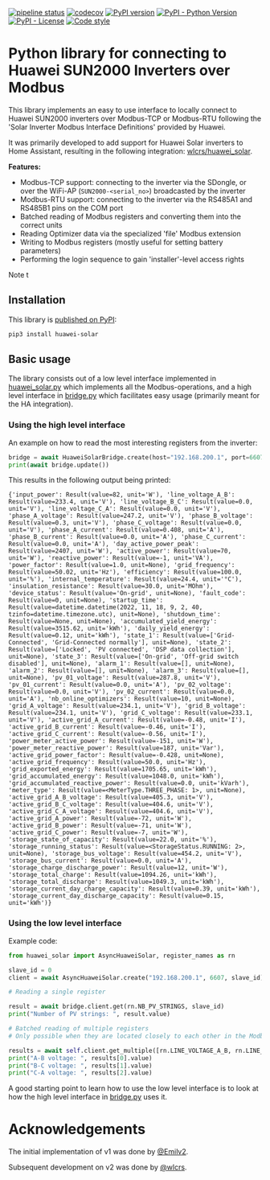 [![pipeline status](https://gitlab.com/Emilv2/huawei-solar/badges/master/pipeline.svg)](https://gitlab.com/Emilv2/huawei-solar/commits/master)
[![codecov](https://codecov.io/gl/Emilv2/huawei-solar/branch/master/graph/badge.svg)](https://codecov.io/gl/Emilv2/huawei-solar)
[![PyPI version](https://badge.fury.io/py/huawei-solar.svg)](https://badge.fury.io/py/huawei-solar)
[![PyPI - Python Version](https://img.shields.io/pypi/pyversions/huawei-solar.svg)](https://pypi.org/project/huawei-solar/)
[![PyPI - License](https://img.shields.io/pypi/l/huawei-solar.svg)](https://choosealicense.com/licenses/mit/)
[![Code style](https://img.shields.io/badge/code%20style-black-000000.svg)](https://github.com/python/black)

# Python library for connecting to Huawei SUN2000 Inverters over Modbus

This library implements an easy to use interface to locally connect to Huawei SUN2000 inverters over
Modbus-TCP or Modbus-RTU following the 'Solar Inverter Modbus Interface Definitions' provided by Huawei.

It was primarily developed to add support for Huawei Solar inverters to Home Assistant, resulting
in the following integration: [wlcrs/huawei_solar](https://github.com/wlcrs/huawei_solar).

**Features:**
- Modbus-TCP support: connecting to the inverter via the SDongle, or over the WiFi-AP (`SUN2000-<serial_no>`)
  broadcasted by the inverter
- Modbus-RTU support: connecting to the inverter via the RS485A1 and RS485B1 pins on the COM port
- Batched reading of Modbus registers and converting them into the correct units
- Reading Optimizer data via the specialized 'file' Modbus extension
- Writing to Modbus registers (mostly useful for setting battery parameters)
- Performing the login sequence to gain 'installer'-level access rights

Note t

## Installation

This library is [published on PyPI](https://pypi.org/project/huawei-solar/):

```bash
pip3 install huawei-solar
```

## Basic usage

The library consists out of a low level interface implemented in [huawei_solar.py](src/huawei_solar/huawei_solar.py) which implements all the Modbus-operations, and a high level interface in [bridge.py](src/huawei_solar/bridge.py) which facilitates easy usage (primarily meant for the HA integration).

### Using the high level interface

An example on how to read the most interesting registers from the inverter:

```py
bridge = await HuaweiSolarBridge.create(host="192.168.200.1", port=6607)
print(await bridge.update())
```

This results in the following output being printed:

```
{'input_power': Result(value=82, unit='W'), 'line_voltage_A_B': Result(value=233.4, unit='V'), 'line_voltage_B_C': Result(value=0.0, unit='V'), 'line_voltage_C_A': Result(value=0.0, unit='V'), 'phase_A_voltage': Result(value=247.2, unit='V'), 'phase_B_voltage': Result(value=0.3, unit='V'), 'phase_C_voltage': Result(value=0.0, unit='V'), 'phase_A_current': Result(value=0.408, unit='A'), 'phase_B_current': Result(value=0.0, unit='A'), 'phase_C_current': Result(value=0.0, unit='A'), 'day_active_power_peak': Result(value=2407, unit='W'), 'active_power': Result(value=70, unit='W'), 'reactive_power': Result(value=-1, unit='VA'), 'power_factor': Result(value=1.0, unit=None), 'grid_frequency': Result(value=50.02, unit='Hz'), 'efficiency': Result(value=100.0, unit='%'), 'internal_temperature': Result(value=24.4, unit='°C'), 'insulation_resistance': Result(value=30.0, unit='MOhm'), 'device_status': Result(value='On-grid', unit=None), 'fault_code': Result(value=0, unit=None), 'startup_time': Result(value=datetime.datetime(2022, 11, 18, 9, 2, 40, tzinfo=datetime.timezone.utc), unit=None), 'shutdown_time': Result(value=None, unit=None), 'accumulated_yield_energy': Result(value=3515.62, unit='kWh'), 'daily_yield_energy': Result(value=0.12, unit='kWh'), 'state_1': Result(value=['Grid-Connected', 'Grid-Connected normally'], unit=None), 'state_2': Result(value=['Locked', 'PV connected', 'DSP data collection'], unit=None), 'state_3': Result(value=['On-grid', 'Off-grid switch disabled'], unit=None), 'alarm_1': Result(value=[], unit=None), 'alarm_2': Result(value=[], unit=None), 'alarm_3': Result(value=[], unit=None), 'pv_01_voltage': Result(value=287.8, unit='V'), 'pv_01_current': Result(value=0.0, unit='A'), 'pv_02_voltage': Result(value=0.0, unit='V'), 'pv_02_current': Result(value=0.0, unit='A'), 'nb_online_optimizers': Result(value=10, unit=None), 'grid_A_voltage': Result(value=234.1, unit='V'), 'grid_B_voltage': Result(value=234.1, unit='V'), 'grid_C_voltage': Result(value=233.1, unit='V'), 'active_grid_A_current': Result(value=-0.48, unit='I'), 'active_grid_B_current': Result(value=-0.46, unit='I'), 'active_grid_C_current': Result(value=-0.56, unit='I'), 'power_meter_active_power': Result(value=-151, unit='W'), 'power_meter_reactive_power': Result(value=187, unit='Var'), 'active_grid_power_factor': Result(value=-0.428, unit=None), 'active_grid_frequency': Result(value=50.0, unit='Hz'), 'grid_exported_energy': Result(value=1705.65, unit='kWh'), 'grid_accumulated_energy': Result(value=1048.0, unit='kWh'), 'grid_accumulated_reactive_power': Result(value=0.0, unit='kVarh'), 'meter_type': Result(value=<MeterType.THREE_PHASE: 1>, unit=None), 'active_grid_A_B_voltage': Result(value=405.3, unit='V'), 'active_grid_B_C_voltage': Result(value=404.6, unit='V'), 'active_grid_C_A_voltage': Result(value=404.6, unit='V'), 'active_grid_A_power': Result(value=-72, unit='W'), 'active_grid_B_power': Result(value=-71, unit='W'), 'active_grid_C_power': Result(value=-7, unit='W'), 'storage_state_of_capacity': Result(value=22.0, unit='%'), 'storage_running_status': Result(value=<StorageStatus.RUNNING: 2>, unit=None), 'storage_bus_voltage': Result(value=454.2, unit='V'), 'storage_bus_current': Result(value=0.0, unit='A'), 'storage_charge_discharge_power': Result(value=12, unit='W'), 'storage_total_charge': Result(value=1094.26, unit='kWh'), 'storage_total_discharge': Result(value=1049.3, unit='kWh'), 'storage_current_day_charge_capacity': Result(value=0.39, unit='kWh'), 'storage_current_day_discharge_capacity': Result(value=0.15, unit='kWh')}
```

### Using the low level interface

Example code:

```py
from huawei_solar import AsyncHuaweiSolar, register_names as rn

slave_id = 0
client = await AsyncHuaweiSolar.create("192.168.200.1", 6607, slave_id)

# Reading a single register

result = await bridge.client.get(rn.NB_PV_STRINGS, slave_id)
print("Number of PV strings: ", result.value)

# Batched reading of multiple registers
# Only possible when they are located closely to each other in the Modbus register space

results = await self.client.get_multiple([rn.LINE_VOLTAGE_A_B, rn.LINE_VOLTAGE_B_C, rn.LINE_VOLTAGE_C_A], self.slave_id)
print("A-B voltage: ", results[0].value)
print("B-C voltage: ", results[1].value)
print("C-A voltage: ", results[2].value)
```

A good starting point to learn how to use the low level interface is to look at how the high level interface in
[bridge.py](src/huawei_solar/bridge.py) uses it.

# Acknowledgements

The initial implementation of v1 was done by [@Emilv2](https://gitlab.com/Emilv2/huawei-solar/-/tree/1.1.0).

Subsequent development on v2 was done by [@wlcrs](https://github.com/wlcrs/huawei_solar).